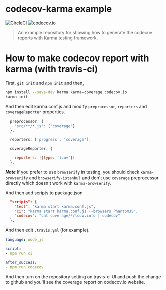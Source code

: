 # codecov-karma example

[![CircleCI](https://circleci.com/gh/kt3k/codecov-karma-example.svg?style=svg)](https://circleci.com/gh/kt3k/codecov-karma-example)
[![codecov.io](http://codecov.io/github/kt3k/codecov-karma-example/coverage.svg?branch=master)](http://codecov.io/github/kt3k/codecov-karma-example?branch=master)

> An example repository for showing how to generate the codecov reports with Karma testing framework.

# How to make codecov report with karma (with travis-ci)

First, `git init` and `npm init` and then,

```sh
npm install --save-dev karma karma-coverage codecov.io
karma init
```

And then edit karma.conf.js and modify `preprocessor`, `reporters` and `coverageReporter` properties.
```js
  preprocessor: {
    'src/**/*.js': ['coverage']
  },

  reporters: ['progress', 'coverage'],

  coverageReporter: {

    reporters: [{type: 'lcov'}]
  }, 
```

***Note*** If you prefer to use `browserify` in testing, you should check `karma-browserify` and `browserify-istanbul` and don't use `coverage` preprocessor directly which doesn't work with `karma-browserify`.

And then add scripts to package.json
```json
  "scripts": {
    "test": "karma start karma.conf.js",
    "ci": "karma start karma.conf.js --browsers PhantomJS",
    "codecov": "cat coverage/*/lcov.info | codecov"
  },
```

And then edit `.travis.yml` (for example).
```yml
language: node_js

script:
- npm run ci

after_success:
- npm run codecov
```

And then turn on the repository setting on travis-ci UI and push the change to github and you'll see the coverage report on codecov.io website.
